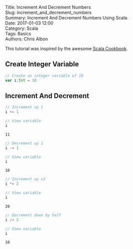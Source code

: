 Title: Increment And Decrement Numbers  
Slug: increment_and_decrement_numbers  
Summary: Increment And Decrement Numbers Using Scala.  
Date: 2017-01-03 12:00  
Category: Scala  
Tags: Basics  
Authors: Chris Albon 

This tutorial was inspired by the awesome [Scala Cookbook](http://amzn.to/2lxbrxN).

## Create Integer Variable


```scala
// Create an integer variable of 10
var i:Int = 10
```

## Increment And Decrement


```scala
// Increment up 1
i += 1

// View variable
i
```




    11




```scala
// Decrement up 1
i -= 1

// View variable
i
```




    10




```scala
// Increment up x2
i *= 2

// View variable
i
```




    20




```scala
// Decrement down by half
i /= 2

// View variable
i
```




    10


